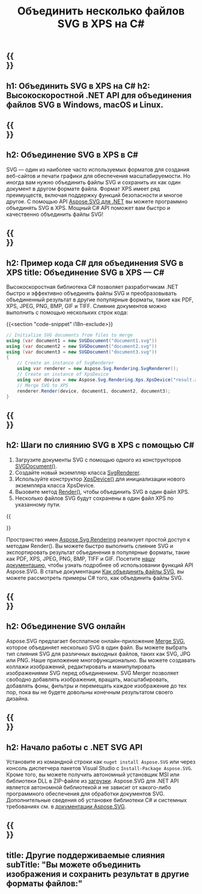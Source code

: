 ﻿---
translation: true
template: /templates/_template-merger-child.md
title: Объединить несколько файлов SVG в XPS на C#
description: Объединение SVG в XPS с помощью C# в Windows, macOS и Linux
url: /net/merger/svg-to-xps/
family: svg
platformtag: net
feature: merge
informat: SVG
outformat: XPS
otherformats: XPS PDF GIF JPEG PNG TIFF BMP
howto: howtoSvg
---

{{<section banner>}}
---
h1: Объединить SVG в XPS на C#
h2: Высокоскоростной .NET API для объединения файлов SVG в Windows, macOS и Linux.
---

{{<section overview>}}
---
h2: Объединение SVG в XPS в C#
---

SVG — один из наиболее часто используемых форматов для создания веб-сайтов и печати графики для обеспечения масштабируемости. Но иногда вам нужно объединить файлы SVG и сохранить их как один документ в другом формате файла. Формат XPS имеет ряд преимуществ, включая поддержку функций безопасности и многое другое. С помощью API [Aspose.SVG для .NET](https://products.aspose.com/svg/net/) вы можете программно объединять SVG в XPS. Мощный C# API поможет вам быстро и качественно объединить файлы SVG!

{{<section code-text>}}
---
h2: Пример кода C# для объединения SVG в XPS
title: Объединение SVG в XPS — C#
---

Высокоскоростная библиотека C# позволяет разработчикам .NET быстро и эффективно объединять файлы SVG и преобразовывать объединенный результат в другие популярные форматы, такие как PDF, XPS, JPEG, PNG, BMP, GIF и TIFF. Слияние документов можно выполнить с помощью нескольких строк кода:

{{<section "code-snippet" i18n-exclude>}}

```cs
// Initialize SVG documents from files to merge 
using (var document1 = new SVGDocument("document1.svg"))
using (var document2 = new SVGDocument("document2.svg"))
using (var document3 = new SVGDocument("document3.svg"))
{
    // Create an instance of SvgRenderer
    using var renderer = new Aspose.Svg.Rendering.SvgRenderer();	
    // Create an instance of XpsDevice
    using var device = new Aspose.Svg.Rendering.Xps.XpsDevice("result.xps");
    // Merge SVG to XPS
    renderer.Render(device, document1, document2, document3);                
}
```

{{<section steps>}}
---
h2: Шаги по слиянию SVG в XPS с помощью C#
---
1. Загрузите документы SVG с помощью одного из конструкторов [SVGDocument()](https://reference.aspose.com/svg/net/aspose.svg/svgdocument/svgdocument/).
1. Создайте новый экземпляр класса [SvgRenderer](https://reference.aspose.com/svg/net/aspose.svg.rendering/svgrenderer/).
1. Используйте конструктор [XpsDevice()](https://reference.aspose.com/svg/net/aspose.svg.rendering.xps/xpsdevice/xpsdevice/#constructor_5) для инициализации нового экземпляра класса XpsDevice.
1. Вызовите метод [Render()](https://reference.aspose.com/svg/net/aspose.svg.rendering/renderer-1/), чтобы объединить SVG в один файл XPS.
1. Несколько файлов SVG будут сохранены в один файл XPS по указанному пути.



{{<section documentation>}}

Пространство имен [Aspose.Svg.Rendering](https://reference.aspose.com/svg/net/aspose.svg.rendering/) реализует простой доступ к методам Render(). Вы можете быстро выполнить слияние SVG и экспортировать результат объединения в популярные форматы, такие как PDF, XPS, JPEG, PNG, BMP, TIFF и GIF. Посетите <a href="https://docs.aspose.com/svg/net/how-to-work-with-aspose-svg-api/" target="_blank">нашу документацию</a>, чтобы узнать подробнее об использовании функций API Aspose.SVG. В статье документации <a href="https://docs.aspose.com/svg/net/how-to-work-with-aspose-svg-api/how-to-merge-svg-files/" target= "_blank">Как объединить файлы SVG</a>, вы можете рассмотреть примеры C# того, как объединить файлы SVG.

{{<section online-merger>}}
---
h2: Объединение SVG онлайн
---

Aspose.SVG предлагает бесплатное онлайн-приложение <a href="https://products.aspose.app/svg/merger/svg" target="_blank">Merge SVG</a>, которое объединяет несколько SVG в один файл. Вы можете выбрать тип слияния SVG для различных выходных файлов, таких как SVG, JPG или PNG. Наше приложение многофункционально. Вы можете создавать коллажи изображений, редактировать и манипулировать изображениями SVG перед объединением. SVG Merger позволяет свободно добавлять изображения, вращать, масштабировать, добавлять фоны, фильтры и перемещать каждое изображение до тех пор, пока вы не будете довольны конечным результатом своего дизайна.

{{<section get-started>}}
---
h2: Начало работы с .NET SVG API
---

Установите из командной строки как ```nuget install Aspose.SVG``` или через консоль диспетчера пакетов Visual Studio с ```Install-Package Aspose.SVG```.
Кроме того, вы можете получить автономный установщик MSI или библиотеки DLL в ZIP-файле из [загрузки](https://releases.aspose.com/svg/net/). Aspose.SVG для .NET API является автономной библиотекой и не зависит от какого-либо программного обеспечения для обработки документов SVG.
 Дополнительные сведения об установке библиотеки C# и системных требованиях см. в [документации Aspose.SVG](https://docs.aspose.com/svg/net/getting-started/).

{{<section other-mergers>}}
---
title: Другие поддерживаемые слияния
subTitle: "Вы можете объединить изображения и сохранить результат в другие форматы файлов:"
---